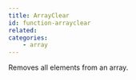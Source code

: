 ```yaml
---
title: ArrayClear
id: function-arrayclear
related:
categories:
    - array
---
```


Removes all elements from an array.
